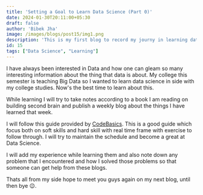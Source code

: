 ```yaml
---
title: 'Setting a Goal to Learn Data Science (Part 0)'
date: 2024-01-30T20:11:00+05:30
draft: false
author: 'Bibek Jha'
image: /images/blogs/post15/img1.png
description: 'This is my first blog to record my journy in learning data science'
id: 15
tags: ["Data Science", "Learning"]
---
```


I have always been interested in Data and how one can gleam so many interesting information about the thing that data is about. My college this semester is teaching Big Data so I wanted to learn data science in side with my college studies. Now's the best time to learn about this. 

While learning I will try to take notes according to a book I am reading on building second brain and publish a weekly blog about the things I have learned that week.

I will follow this guide provided by [CodeBasics](https://codebasics.io/resources/data-science-roadmap-2024). This is a good guide which focus both on soft skills and hard skill with real time frame with exercise to follow through. I will try to maintain the schedule and become a great at Data Science.

I will add my experience while learning them and also note down any problem that I encountered and how I solved those problems so that someone can get help from these blogs.

Thats all from my side hope to meet you guys again on my next blog, until then bye 😉. 

